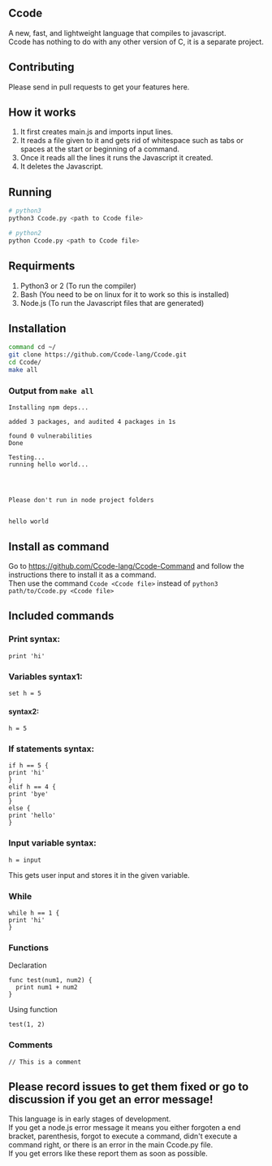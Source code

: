 ## Ccode
A new, fast, and lightweight language that compiles to javascript.  
Ccode has nothing to do with any other version of C, it is a separate project.

## Contributing
Please send in pull requests to get your features here.

## How it works
1. It first creates main.js and imports input lines.
2. It reads a file given to it and gets rid of whitespace such as tabs or spaces at the start or beginning of a command.
3. Once it reads all the lines it runs the Javascript it created.
4. It deletes the Javascript.

## Running
```bash
# python3
python3 Ccode.py <path to Ccode file>

# python2
python Ccode.py <path to Ccode file>
```

## Requirments
1. Python3 or 2 (To run the compiler)
2. Bash (You need to be on linux for it to work so this is installed)
3. Node.js (To run the Javascript files that are generated)


## Installation
```bash
command cd ~/
git clone https://github.com/Ccode-lang/Ccode.git
cd Ccode/
make all
```
### Output from ```make all```
```
Installing npm deps...

added 3 packages, and audited 4 packages in 1s

found 0 vulnerabilities
Done

Testing...
running hello world...




Please don't run in node project folders


hello world
```
## Install as command
Go to https://github.com/Ccode-lang/Ccode-Command and follow the instructions there to install it as a command.  
Then use the command ```Ccode <Ccode file>``` instead of ```python3 path/to/Ccode.py <Ccode file>```
## Included commands
### Print syntax: 
```
print 'hi'
```
### Variables syntax1: 
```
set h = 5
```
#### syntax2:
```
h = 5
```
### If statements syntax: 
```
if h == 5 {  
print 'hi'  
}  
elif h == 4 {   
print 'bye'  
}  
else {  
print 'hello'  
}  
```
### Input variable syntax: 
```
h = input
```
This gets user input and stores it in the given variable.
### While
```
while h == 1 {  
print 'hi'  
}  
```
### Functions
Declaration
```
func test(num1, num2) {
  print num1 + num2
}
```
Using function
```
test(1, 2)
```

### Comments
```
// This is a comment
```

## Please record issues to get them fixed or go to discussion if you get an error message!
This language is in early stages of development.  
If you get a node.js error message it means you either forgoten a end bracket, parenthesis, forgot to execute a command, didn't execute a command right, or there is an error in the main Ccode.py file.  
If you get errors like these report them as soon as possible.  


